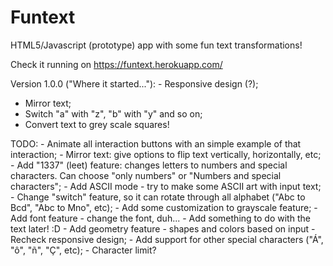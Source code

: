 # Funtext
HTML5/Javascript (prototype) app with some fun text transformations!

Check it running on https://funtext.herokuapp.com/

Version 1.0.0 ("Where it started..."):
	- Responsive design (?);
  - Mirror text;
  - Switch "a" with "z", "b" with "y" and so on;
  - Convert text to grey scale squares!

TODO:
	- Animate all interaction buttons with an simple example of that interaction;
	- Mirror text: give options to flip text vertically, horizontally, etc;
	- Add "1337" (leet) feature: changes letters to numbers and special characters. Can choose "only numbers" or "Numbers and special characters";
	- Add ASCII mode - try to make some ASCII art with input text;
	- Change "switch" feature, so it can rotate through all alphabet ("Abc to Bcd", "Abc to Mno", etc);
	- Add some customization to grayscale feature;
	- Add font feature - change the font, duh...
	- Add something to do with the text later! :D
	- Add geometry feature - shapes and colors based on input
	- Recheck responsive design;
	- Add support for other special characters ("Á", "ô", "ñ", "Ç", etc);
	- Character limit?
